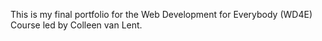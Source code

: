 This is my final portfolio for the Web Development for Everybody (WD4E) Course led by Colleen van Lent.
